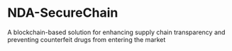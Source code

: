# NDA-SecureChain
A blockchain-based solution for enhancing supply chain transparency and preventing counterfeit drugs from entering the market
